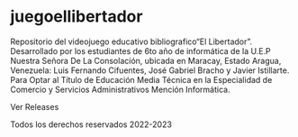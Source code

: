 # juegoellibertador
Repositorio del videojuego educativo bibliografico“El Libertador”. Desarrollado por los estudiantes de 6to año de informática de la U.E.P Nuestra Señora De La Consolación, ubicada en Maracay, Estado Aragua, Venezuela: Luis Fernando Cifuentes, José Gabriel Bracho y Javier Istillarte. Para Optar al Título de Educación Media Técnica en la Especialidad de Comercio y Servicios Administrativos Mención Informática.

Ver Releases

Todos los derechos reservados 2022-2023
